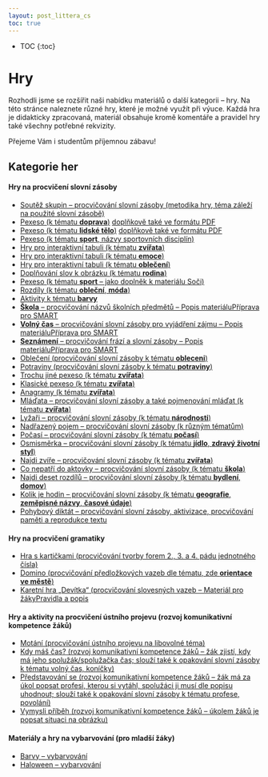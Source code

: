 ```yaml
---
layout: post_littera_cs
toc: true
---
```

* TOC
{:toc}

# Hry

Rozhodli jsme se rozšířit naši nabídku materiálů o další kategorii &ndash; hry. Na této stránce naleznete různé hry, které je možné využít při výuce. Každá hra je didakticky zpracovaná, materiál obsahuje kromě komentáře a pravidel hry také všechny potřebné rekvizity.

Přejeme Vám i studentům příjemnou zábavu!

## Kategorie her

#### Hry na procvičení slovní zásoby

- [Soutěž skupin &ndash; procvičování slovní zásoby (metodika hry, téma záleží na použité slovní zásobě)](/cs/littera/rustina/materialy/zaci/hry/Hra_01_slova.docx)
- [Pexeso (k tématu **doprava**)](/cs/littera/rustina/materialy/zaci/hry/Hra_03_pexeso.docx)
[doplňkově také ve formátu PDF](/cs/littera/rustina/materialy/zaci/hry/Hra_03_pexeso.pdf)
- [Pexeso (k tématu **lidské tělo**)](/cs/littera/rustina/materialy/zaci/hry/Hra_05_pexeso.docx)
[doplňkově také ve formátu PDF](/cs/littera/rustina/materialy/zaci/hry/Hra_05_pexeso.pdf)
- [Pexeso (k tématu **sport**, názvy sportovních disciplín)](/cs/littera/rustina/materialy/zaci/hry/Hra_04_Sport_pexeso.pdf)
- [Hry pro interaktivní tabuli (k tématu **zvířata**)](/cs/littera/rustina/hry/zvirata.html)
- [Hry pro interaktivní tabuli (k tématu **emoce**)](/cs/littera/rustina/hry/emoce.html)
- [Hry pro interaktivní tabuli (k tématu **oblečení**)](/cs/littera/rustina/hry/obleceni.html)
- [Doplňování slov k obrázku (k tématu **rodina**)](/cs/littera/rustina/hry/rodina-slova.html)
- [Pexeso (k tématu **sport** &ndash; jako doplněk k materiálu Soči)](/cs/littera/rustina/materialy/zaci/hry/Hra_13_Pexeso_sport.docx)
- [Rozdíly (k tématu **obleční**, **móda**)](/cs/littera/rustina/materialy/zaci/hry/Hra_11_Rozdily.docx)
- [Aktivity k tématu **barvy**](/cs/littera/rustina/materialy/zaci/hry/Hra_09_Barvy.docx)
- [**Škola** &ndash; procvičování názvů školních předmětů &ndash; Popis materiálu](/cs/littera/rustina/materialy/zaci/hry/Hra_14_Skola.docx)[Příprava pro SMART](/cs/littera/rustina/materialy/zaci/hry/Hra_14_Skola.notebook)
- [**Volný čas** &ndash; procvičování slovní zásoby pro vyjádření zájmu &ndash; Popis materiálu](/cs/littera/rustina/materialy/zaci/hry/Hra_15_Volny_cas.docx)[Příprava pro SMART](/cs/littera/rustina/materialy/zaci/hry/Hra_15_Volny_cas.notebook)
- [**Seznámení** &ndash; procvičování frází a slovní zásoby &ndash; Popis materiálu](/cs/littera/rustina/materialy/zaci/hry/Hra_16_Seznameni.docx)[Příprava pro SMART](/cs/littera/rustina/materialy/zaci/hry/Hra_16_Seznameni.notebook)
- [Oblečení (procvičování slovní zásoby k tématu **obleceni**)](/cs/littera/rustina/materialy/zaci/hry/Hra_17_Obleceni.docx)
- [Potraviny (procvičování slovní zásoby k tématu **potraviny**)](/cs/littera/rustina/materialy/zaci/hry/Hra_18_Potraviny.docx)
- [Trochu jiné pexeso (k tématu **zvířata**)](/cs/littera/rustina/materialy/zaci/hry/Hra_21_Pexeso_jinak_zvirata.docx) 
- [Klasické pexeso (k tématu **zvířata**)](/cs/littera/rustina/materialy/zaci/hry/Hra_23_Pexeso_zvirata.docx)
- [Anagramy (k tématu **zvířata**)](/cs/littera/rustina/materialy/zaci/hry/Hra_20_Dvojice_zvirata.docx)
- [Mláďata &ndash; procvičování slovní zásoby a také pojmenování mláďat (k tématu **zvířata**)](/cs/littera/rustina/materialy/zaci/hry/Hra_22_Mladata.docx)
- [Lyžaři &ndash; procvičování slovní zásoby (k tématu **národnosti**)](/cs/littera/rustina/materialy/zaci/hry/Hra_24_Lyzari.docx)
- [Nadřazený pojem &ndash; procvičování slovní zásoby (k různým tématům)](/cs/littera/rustina/materialy/zaci/hry/Hra_25_Nadrazeny_pojem.docx)
- [Počasí &ndash; procvičování slovní zásoby (k tématu **počasí**)](/cs/littera/rustina/materialy/zaci/hry/Hra_26_Pocasi.docx)
- [Osmisměrka &ndash; procvičování slovní zásoby (k tématu **jídlo**, **zdravý životní styl**)](/cs/littera/rustina/materialy/zaci/hry/Hra_27_Osmismerka.docx)
- [Najdi zvíře &ndash; procvičování slovní zásoby (k tématu **zvířata**)](/cs/littera/rustina/materialy/zaci/hry/Hra_28_Najdi_zvire.docx)
- [Co nepatří do aktovky &ndash; procvičování slovní zásoby (k tématu **škola**)](/cs/littera/rustina/materialy/zaci/hry/Hra_29_Co_nepatri_do_aktovky.docx)
- [Najdi deset rozdílů &ndash; procvičování slovní zásoby (k tématu **bydlení**, **domov**)](/cs/littera/rustina/materialy/zaci/hry/Hra_30_Najdi_10_rozdilu.docx)
- [Kolik je hodin &ndash; procvičování slovní zásoby (k tématu **geografie**, **zeměpisné názvy**, **časové údaje**)](/cs/littera/rustina/materialy/zaci/hry/Hra_32_Kolik_je_hodin.docx)
- [Pohybový diktát &ndash; procvičování slovní zásoby, aktivizace, procvičování paměti a reprodukce textu](/cs/littera/rustina/materialy/zaci/hry/Hra_33_Pohybovy_diktat.docx)

#### Hry na procvičení gramatiky

- [Hra s kartičkami (procvičování tvorby forem 2., 3. a 4. pádu jednotného čísla)](/cs/littera/rustina/materialy/zaci/hry/Hra_02_pady.docx)
- [Domino (procvičování předložkových vazeb dle tématu, zde **orientace ve městě**)](/cs/littera/rustina/materialy/zaci/hry/Hra_10_Domino.docx)
- [Karetní hra „Devítka“ (procvičování slovesných vazeb &ndash; Materiál pro žáky](/cs/littera/rustina/materialy/zaci/hry/Hra_19_Karty.docx)[Pravidla a popis](/cs/littera/rustina/materialy/zaci/hry/Hra_19_Karty_metodika.docx)

#### Hry a aktivity na procvičení ústního projevu (rozvoj komunikativní kompetence žáků)

- [Motání (procvičování ústního projevu na libovolné téma)](/cs/littera/rustina/materialy/zaci/hry/Hra_06_Motani.docx)
- [Kdy máš čas? (rozvoj komunikativní kompetence žáků &ndash; žák zjistí, kdy má jeho spolužák/spolužačka čas; slouží také k opakování slovní zásoby k tématu volný čas, koníčky)](/cs/littera/rustina/materialy/zaci/hry/Hra_31_Kdy_mas_cas.docx)
- [Představování se (rozvoj komunikativní kompetence žáků &ndash; žák má za úkol popsat profesi, kterou si vytáhl, spolužáci ji musí dle popisu uhodnout; slouží také k opakování slovní zásoby k tématu profese, povolání)](/cs/littera/rustina/materialy/zaci/hry/Hra_34_Predstavovani_se.docx)
- [Vymysli příběh (rozvoj komunikativní kompetence žáků &ndash; úkolem žáků je popsat situaci na obrázku)](/cs/littera/rustina/materialy/zaci/hry/Hra_35_Vymysli_pribeh.docx)

#### Materiály a hry na vybarvování (pro mladší žáky)

- [Barvy &ndash; vybarvování](/cs/littera/rustina/materialy/zaci/hry/Hra_07_Barvy.docx)
- [Haloween &ndash; vybarvování](/cs/littera/rustina/materialy/zaci/hry/Hra_12_Haloween_barvy.docx)

